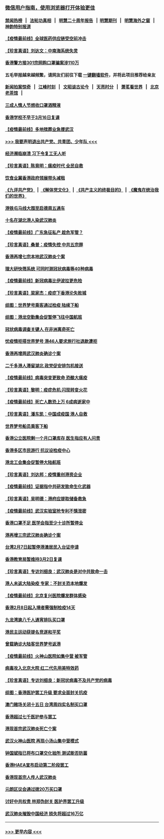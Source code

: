 ### [微信用户指南，使用浏览器打开体验更佳](https://github.com/gfw-breaker/banned-news1/blob/master/indexes/wechat-guide.md?t=0)
#### [禁闻热榜](热点新闻.md?t=0)  &nbsp;&nbsp;|&nbsp;&nbsp; [法轮功真相](https://github.com/gfw-breaker/truth/blob/master/README.md?t=0) &nbsp;&nbsp;|&nbsp;&nbsp; [明慧二十周年报告](https://github.com/gfw-breaker/mh-reports/blob/master/README.md?t=0) &nbsp;&nbsp;|&nbsp;&nbsp;[明慧期刊](https://github.com/gfw-breaker/mh-qikan) &nbsp;&nbsp;|&nbsp;&nbsp; [明慧海外之窗](https://github.com/gfw-breaker/mh-news/blob/master/README.md?t=0) &nbsp;&nbsp;|&nbsp;&nbsp; [神韵特别报道](https://github.com/gfw-breaker/mh-news/blob/master/shenyun.md?t=0)
#### [【疫情最前线】全球医药供应链受空前冲击](../pages/nsc415/n11869614.md?t=02151033) 
#### [【珍言真语】刘达文：中南海系统失灵](../pages/nsc415/n11869465.md?t=02151033) 
#### [香港警方接301宗网购口罩骗案涉110万](../pages/nsc415/n11867572.md?t=02151033) 
#### 五毛举报越来越频繁，请网友们前往下载 [一键翻墙软件](https://github.com/gfw-breaker/ssr-accounts)，并将此项目推荐给亲友
#### [新闻拍案惊奇](https://github.com/gfw-breaker/banned-news1/blob/master/pages/link4.md) &nbsp;&nbsp;|&nbsp;&nbsp; [江峰时刻](https://github.com/gfw-breaker/banned-news1/blob/master/pages/link4.md) &nbsp;&nbsp;|&nbsp;&nbsp; [文昭谈古论今](https://github.com/gfw-breaker/banned-news1/blob/master/pages/link4.md) &nbsp;&nbsp;|&nbsp;&nbsp; [天亮时分](https://github.com/gfw-breaker/banned-news1/blob/master/pages/link4.md) &nbsp;&nbsp;|&nbsp;&nbsp; [萧茗看世界](https://github.com/gfw-breaker/banned-news1/blob/master/pages/link4.md) &nbsp;&nbsp;|&nbsp;&nbsp; [北京老茶馆](https://github.com/gfw-breaker/banned-news1/blob/master/pages/link4.md) &nbsp;&nbsp;|&nbsp;&nbsp; 
#### [三成人情人节想收口罩酒精液](../pages/nsc415/n11867523.md?t=02151033) 
#### [香港学校不早于3月16日复课](../pages/nsc415/n11867498.md?t=02151033) 
#### [【疫情最前线】多地殡葬业急援武汉](../pages/nsc415/n11866914.md?t=02151033) 
#### [>>> 我要声明退出共产党、共青团、少年队 <<<](https://github.com/begood0513/goodnews/blob/master/quit/letter.md) 
#### [经济濒临崩溃 习下令复工无人听](../pages/nsc415/n11867269.md?t=02151033) 
#### [【珍言真语】陈竟明：瘟疫时代 全民自救](../pages/nsc415/n11866765.md?t=02151033) 
#### [饮食业冀香港政府领展带头减租](../pages/nsc415/n11864876.md?t=02151033) 
#### [《九评共产党》](https://github.com/begood0513/9ping.md/blob/master/README.md) &nbsp;|&nbsp; [《解体党文化》](../../../../jtdwh.md/blob/master/README.md)  &nbsp;|&nbsp; [《共产主义的终极目的》](../../../../gczydzjmd.md/blob/master/README.md) &nbsp;|&nbsp; [《魔鬼在统治我们的世界》](../../../../mgztzwmdsj.md/blob/master/README.md) 
#### [港铁屯马线大围至启德周五通车](../pages/nsc415/n11864842.md?t=02151033) 
#### [十名在湖北港人染武汉肺炎](../pages/nsc415/n11864807.md?t=02151033) 
#### [【疫情最前线】广东急征私产 趁危军管？](../pages/nsc415/n11864205.md?t=02151033) 
#### [【珍言真语】桑普：疫情失控 中共五宗罪](../pages/nsc415/n11864157.md?t=02151033) 
#### [香港再增七宗本地武汉肺炎个案](../pages/nsc415/n11862405.md?t=02151033) 
#### [理大研快筛系统 可同时测冠状病毒等40种病毒](../pages/nsc415/n11862376.md?t=02151033) 
#### [【疫情最前线】新冠病毒比伊波拉更危险](../pages/nsc415/n11862199.md?t=02151033) 
#### [【珍言真语】梁家杰：疫症下香港沦失败城](../pages/nsc415/n11861588.md?t=02151033) 
#### [组图：世界梦号乘客通过检疫 陆续下船](../pages/nsc415/n11858302.md?t=02151033) 
#### [组图：港龙空勤集会促暂停飞往中国航班](../pages/nsc415/n11858190.md?t=02151033) 
#### [冠状病毒调查关键人 在非洲离奇死亡](../pages/nsc415/n11859798.md?t=02151033) 
#### [忧疫情拒搭世界梦号 港46人要求旅行社退款遭拒](../pages/nsc415/n11859849.md?t=02151033) 
#### [香港再增两武汉肺炎确诊个案](../pages/nsc415/n11859833.md?t=02151033) 
#### [二千多港人滞留湖北 政党促安排包机接送](../pages/nsc415/n11859831.md?t=02151033) 
#### [【疫情最前线】病毒突变更致命 恐酿大瘟疫](../pages/nsc415/n11859604.md?t=02151033) 
#### [【珍言真语】黎明：疫症危机 闪现转变火花](../pages/nsc415/n11859199.md?t=02151033) 
#### [【疫情最前线】死亡人数恐上万 6成病逝家中](../pages/nsc415/n11856687.md?t=02151033) 
#### [【珍言真语】潘东凯：中国成疫国 港人自救](../pages/nsc415/n11856962.md?t=02151033) 
#### [世界梦号船员乘客下船](../pages/nsc415/n11856883.md?t=02151033) 
#### [香港公立医院剩一个月口罩库存 医生指应有人问责](../pages/nsc415/n11856875.md?t=02151033) 
#### [香港多区市民游行 抗议设检疫中心](../pages/nsc415/n11856866.md?t=02151033) 
#### [港龙工会集会促暂停大陆航班](../pages/nsc415/n11856840.md?t=02151033) 
#### [【珍言真语】刘达邦：疫情重创港资企业](../pages/nsc415/n11854274.md?t=02151033) 
#### [【疫情最前线】证据指中共研发致命生化武器](../pages/nsc415/n11853087.md?t=02151033) 
#### [【珍言真语】吴明德：港府应提取储备救急](../pages/nsc415/n11852734.md?t=02151033) 
#### [【疫情最前线】武汉实验室抢专利不慎泄密](../pages/nsc415/n11850310.md?t=02151033) 
#### [香港口罩不足 医学会指至少十诊所暂停业](../pages/nsc415/n11850301.md?t=02151033) 
#### [港再增三宗武汉肺炎确诊个案](../pages/nsc415/n11850328.md?t=02151033) 
#### [台湾2月7日起暂停港澳居民入台证申请](../pages/nsc415/n11850304.md?t=02151033) 
#### [香港教育局暂维持3月2日复课](../pages/nsc415/n11850260.md?t=02151033) 
#### [【珍言真语】专访刘细良：武汉肺炎是对中共致命一击](../pages/nsc415/n11849934.md?t=02151033) 
#### [港人未返大陆染疫 专家：不封关恐本地爆发](../pages/nsc415/n11848021.md?t=02151033) 
#### [【疫情最前线】北京复兴医院爆发群体感染](../pages/nsc415/n11847626.md?t=02151033) 
#### [香港2月8日起入境者需强制检疫14天](../pages/nsc415/n11847658.md?t=02151033) 
#### [九龙湾逾八千人通宵排队买口罩](../pages/nsc415/n11847647.md?t=02151033) 
#### [港民主运动获提名竞逐和平奖](../pages/nsc415/n11847633.md?t=02151033) 
#### [曾载确诊大陆客世界梦号返港](../pages/nsc415/n11847608.md?t=02151033) 
#### [【疫情最前线】火神山医院如集中营 被军管](../pages/nsc415/n11847524.md?t=02151033) 
#### [病毒攻入北京大院 红二代先用美特效药](../pages/nsc415/n11847427.md?t=02151033) 
#### [【珍言真语】专访刘细良：新冠状病毒不及共产党的病毒](../pages/nsc415/n11847164.md?t=02151033) 
#### [组图：香港医护罢工升级 要求全面封关抗疫](../pages/nsc415/n11844107.md?t=02151033) 
#### [澳门赌场关闭十五日 台湾周四实名制买口罩](../pages/nsc415/n11845083.md?t=02151033) 
#### [香港超过七千医护参与罢工](../pages/nsc415/n11845051.md?t=02151033) 
#### [港现首宗武汉肺炎死亡个案](../pages/nsc415/n11844998.md?t=02151033) 
#### [武汉火神山医院 再现小汤山集中营模式](../pages/nsc415/n11844763.md?t=02151033) 
#### [钟国斌指已将布口罩交化验所 测试能否防菌](../pages/nsc415/n11842783.md?t=02151033) 
#### [香港HAEA宣布启动第二阶段罢工](../pages/nsc415/n11842723.md?t=02151033) 
#### [香港现首宗人传人武汉肺炎](../pages/nsc415/n11842766.md?t=02151033) 
#### [元朗区议会通过拨20万买口罩](../pages/nsc415/n11842754.md?t=02151033) 
#### [讨好中共权贵 林郑伪封关 医护界罢工升级](../pages/nsc415/n11842359.md?t=02151033) 
#### [武汉肺炎摧毁中国经济 损失将超过16万亿](../pages/nsc415/n11839723.md?t=02151033) 

----
#### [ >>> 更早内容 <<< ](../indexes/nsc415-earlier.md)
